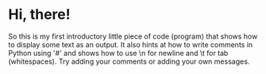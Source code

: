 # Hi, there!
So this is my first introductory little piece of code (program) that shows how to display some text as an output.
It also hints at how to write comments in Python using '#' and shows how to use \n for newline and \t for tab (whitespaces).
Try adding your comments or adding your own messages.
